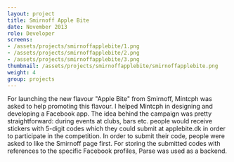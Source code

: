```yaml
---
layout: project
title: Smirnoff Apple Bite
date: November 2013
role: Developer
screens:
- /assets/projects/smirnoffapplebite/1.png
- /assets/projects/smirnoffapplebite/2.png
- /assets/projects/smirnoffapplebite/3.png
thumbnail: /assets/projects/smirnoffapplebite/smirnoffapplebite.png
weight: 4
group: projects
---
```


For launching the new flavour "Apple Bite" from Smirnoff, Mintcph was asked to help promoting this flavour. I helped Mintcph in designing and developing a Facebook app. The idea behind the campaign was pretty straightforward: during events at clubs, bars etc. people would receive stickers with 5-digit codes which they could submit at applebite.dk in order to participate in the competition. In order to submit their code, people were asked to like the Smirnoff page first. For storing the submitted codes with references to the specific Facebook profiles, Parse was used as a backend.
